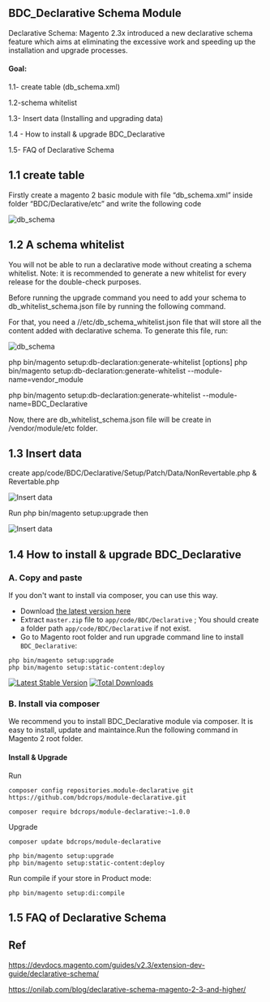 ## BDC_Declarative Schema Module

Declarative Schema: Magento 2.3x introduced a new declarative schema feature which aims at eliminating the excessive work and speeding up the installation and upgrade processes.

#### Goal:

1.1- create table (db_schema.xml)

1.2-schema whitelist

1.3- Insert data (Installing and upgrading data)

1.4 - How to install & upgrade BDC_Declarative

1.5- FAQ of Declarative Schema


## 1.1 create table

Firstly create a magento 2 basic module with file “db_schema.xml” inside folder “BDC/Declarative/etc” and write the following code

![db_schema](https://github.com/bdcrops/BDC_Declarative/blob/master/view/adminhtml/web/images/db_schema.png)



## 1.2 A schema whitelist

You will not be able to run a declarative mode without creating a schema whitelist.
Note: it is recommended to generate a new whitelist for every release for the double-check purposes.

Before running the upgrade command you need to add your schema to db_whitelist_schema.json file by running the following command.

For that, you need a //etc/db_schema_whitelist.json file that will store all the content added with declarative schema. To generate this file, run:


![db_schema](https://github.com/bdcrops/BDC_Declarative/blob/master/view/adminhtml/web/images/whitelist.png)


php bin/magento setup:db-declaration:generate-whitelist [options]
php bin/magento setup:db-declaration:generate-whitelist --module-name=vendor_module

php bin/magento setup:db-declaration:generate-whitelist --module-name=BDC_Declarative


Now, there are db_whitelist_schema.json file will be create in /vendor/module/etc folder.


## 1.3  Insert data

create app/code/BDC/Declarative/Setup/Patch/Data/NonRevertable.php & Revertable.php


![Insert data](https://github.com/bdcrops/BDC_Declarative/blob/master/view/adminhtml/web/images/data.png)

Run php bin/magento setup:upgrade then

![Insert data](https://github.com/bdcrops/BDC_Declarative/blob/master/view/adminhtml/web/images/db-table.png)


## 1.4 How to install & upgrade BDC_Declarative

### A. Copy and paste
If you don't want to install via composer, you can use this way.

- Download [the latest version here](https://github.com/bdcrops/module-declarative/archive/master.zip)
- Extract `master.zip` file to `app/code/BDC/Declarative` ; You should create a folder path `app/code/BDC/Declarative` if not exist.
- Go to Magento root folder and run upgrade command line to install `BDC_Declarative`:

```
php bin/magento setup:upgrade
php bin/magento setup:static-content:deploy
```

[![Latest Stable Version](https://poser.pugx.org/bdcrops/module-declarative/v/stable)](https://packagist.org/packages/bdcrops/module-declarative)
[![Total Downloads](https://poser.pugx.org/bdcrops/module-declarative/downloads)](https://packagist.org/packages/bdcrops/module-declarative)



### B. Install via composer

We recommend you to install BDC_Declarative module via composer. It is easy to install, update and maintaince.Run the following command in Magento 2 root folder.

####  Install & Upgrade

Run
```
composer config repositories.module-declarative git
https://github.com/bdcrops/module-declarative.git

composer require bdcrops/module-declarative:~1.0.0
```
Upgrade    

```
composer update bdcrops/module-declarative

php bin/magento setup:upgrade
php bin/magento setup:static-content:deploy
```
Run compile if your store in Product mode:
```
php bin/magento setup:di:compile

```

## 1.5  FAQ of Declarative Schema

## Ref

https://devdocs.magento.com/guides/v2.3/extension-dev-guide/declarative-schema/

https://onilab.com/blog/declarative-schema-magento-2-3-and-higher/
